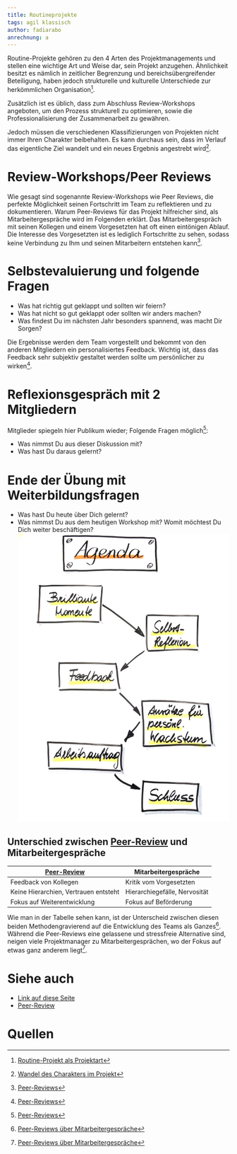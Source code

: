 ```yaml
---
title: Routineprojekte
tags: agil klassisch
author: fadiarabo
anrechnung: a
---
```


Routine-Projekte gehören zu den 4 Arten des Projektmanagements und stellen eine wichtige Art und Weise dar, sein Projekt anzugehen. Ähnlichkeit besitzt es nämlich in zeitlicher Begrenzung und bereichsübergreifender Beteiligung, haben jedoch strukturelle und kulturelle Unterschiede zur herkömmlichen Organisation[^1].

Zusätzlich ist es üblich, dass zum Abschluss Review-Workshops angeboten, um den Prozess strukturell zu optimieren, sowie die Professionalisierung der Zusammenarbeit zu gewähren. 

Jedoch müssen die verschiedenen Klassifizierungen von Projekten nicht immer Ihren Charakter beibehalten. Es kann durchaus sein, dass im Verlauf das eigentliche Ziel wandelt und ein neues Ergebnis angestrebt wird[^2].

# Review-Workshops/Peer Reviews
Wie gesagt sind sogenannte Review-Workshops wie Peer Reviews, die perfekte Möglichkeit seinen Fortschritt im Team zu reflektieren und zu dokumentieren. Warum Peer-Reviews für das Projekt hilfreicher sind, als Mitarbeitergespräche wird im Folgenden erklärt. Das Mitarbeitergespräch mit seinen Kollegen und einem Vorgesetzten hat oft einen eintönigen Ablauf. Die Interesse des Vorgesetzten ist es lediglich Fortschritte zu sehen, sodass keine Verbindung zu Ihm und seinen Mitarbeitern entstehen kann[^3]. 

# Selbstevaluierung und folgende Fragen

* Was hat richtig gut geklappt und sollten wir feiern? 
* Was hat nicht so gut geklappt oder sollten wir anders machen? 
* Was findest Du im nächsten Jahr besonders spannend, was macht Dir Sorgen? 

Die Ergebnisse werden dem Team vorgestellt und bekommt von den anderen Mitgliedern ein personalisiertes Feedback. Wichtig ist, dass das Feedback sehr subjektiv gestaltet werden sollte um persönlicher zu wirken[^3]. 

# Reflexionsgespräch mit 2 Mitgliedern

Mitglieder spiegeln hier Publikum wieder; Folgende Fragen möglich[^3]:

*  Was nimmst Du aus dieser Diskussion mit? 
*  Was hast Du daraus gelernt? 

# Ende der Übung mit Weiterbildungsfragen

* Was hast Du heute über Dich gelernt? 
* Was nimmst Du aus dem heutigen Workshop mit? Womit möchtest Du Dich weiter beschäftigen? 
![Ablauf-Peer-Review-Workshop](Routineprojekte/Ablauf-Peer-Review-Workshop.jpeg)

## Unterschied zwischen [Peer-Review](https://transferio.at/agile-coach/peer-review-workshop-schlaegt-mitarbeitergespraech/) und Mitarbeitergespräche

| [Peer-Review](https://transferio.at/agile-coach/peer-review-workshop-schlaegt-mitarbeitergespraech/)  | Mitarbeitergespräche |
| ------------- | ------------- |
| Feedback von Kollegen  | Kritik vom Vorgesetzten  |
| Keine Hierarchien, Vertrauen entsteht  | Hierarchiegefälle, Nervosität  |
| Fokus auf Weiterentwicklung | Fokus auf Beförderung |

Wie man in der Tabelle sehen kann, ist der Unterscheid zwischen diesen beiden Methodengravierend auf die Entwicklung des Teams als Ganzes[^4]. Während die Peer-Reviews eine gelassene und stressfreie Alternative sind, neigen viele Projektmanager zu Mitarbeitergesprächen, wo der Fokus auf etwas ganz anderem liegt[^4].

# Siehe auch

* [Link auf diese Seite](Routineprojekte.md)
* [Peer-Review](https://transferio.at/agile-coach/peer-review-workshop-schlaegt-mitarbeitergespraech/)

# Quellen

[^1]: [Routine-Projekt als Projektart](https://www.cio.de/a/die-vier-projekttypen,3230971)
[^2]: [Wandel des Charakters im Projekt](https://www.weiterbildungsmarkt.net/magazin/projektmanagement-routine-innovations-oder-changeprojekt/)
[^3]: [Peer-Reviews](https://transferio.at/agile-coach/peer-review-workshop-schlaegt-mitarbeitergespraech/)
[^4]: [Peer-Reviews über Mitarbeitergespräche](https://transferio.at/agile-coach/agile-hr-praktiken-peer-review-statt-mitarbeitergespraech/)

